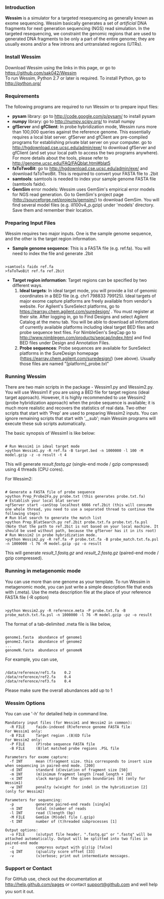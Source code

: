 ### Introduction
**Wessim** is a simulator for a targeted resequencing as generally known as exome sequencing. Wessim basically generates a set of *artificial* DNA fragments for next generation sequencing (NGS) read simulation. In the targeted resequencing, we constraint the genomic regions that are used to generated DNA fragments to be only a part of the entire genome; they are usually exons and/or a few introns and untranslated regions (UTRs).

### Install Wessim
Download Wessim using the links in this page, or go to https://github.com/sak042/Wessim   
To run Wessim, Python 2.7 or later is required. To install Python, go to http://python.org/

### Requirements
The following programs are required to run Wessim or to prepare input files:
* **pysam** library: go to http://code.google.com/p/pysam/ to install pysam
* **numpy** library: go to http://numpy.scipy.org/ to install numpy
* **gfServer** and **gfClient**: In probe hybridization mode, Wessim runs more than 100,000 queries against the reference genome. This essentially requires a local blat server. gfServer and gfClient are pre-compiled programs for establishing private blat server on your computer. go to http://hgdownload.cse.ucsc.edu/admin/exe/ to download gfServer and gfClient (and set your local path to access the two programs anywhere). For more details about the tools, please refer to http://genome.ucsc.edu/FAQ/FAQblat.html#blat5
* **faToTwoBit**: go to http://hgdownload.cse.ucsc.edu/admin/exe/ and download faToTwoBit. This is required to convert your FASTA file to .2bit 
* **samtools**: samtools is needed to index your sample genome FASTA file (samtools faidx).
* **GemSim** error models: Wessim uses GemSim's empirical error models for NGS read generation. Go to GemSim's project page (http://sourceforge.net/projects/gemsim/) to download GemSim. You will find several model files (e.g. ill100v4_p.gzip) under 'models' directory. Save them and remember their location.
 
### Preparing Input Files 
Wessim requires two major inputs. One is the sample genome sequence, and the other is the target region information.
* **Sample genome sequence**: This is a FASTA file (e.g. ref.fa). You will need to index the file and generate .2bit
<pre><code>
>samtools faidx ref.fa
>faToTwoBit ref.fa ref.2bit
</code></pre>
* **Target region information**: Target regions can be specified by two different ways.
    1. **Ideal targets**: In ideal target mode, you will provide a list of genomic coordinates in a BED  file (e.g. chr1   798833 799125). Ideal targets of major exome capture platforms are freely available from vendor's website. For Agilent's SureSelect platforms, go to https://earray.chem.agilent.com/suredesign/ . You must register at their site. After logging in, go to Find Designs and select Agilent Catalog at the menu tab. You will be able to download all information of currently available platforms including ideal target BED files and probe sequence text files.   For NimbleGen's SeqCap go to http://www.nimblegen.com/products/seqcap/index.html and find BED files under Design and Annotation Files. 
    2. **Probe sequences**: Probe sequences are available for SureSelect platforms in the SureDesign homepage (https://earray.chem.agilent.com/suredesign/) (see above). Usually those files are named "[platform]_probe.txt"

### Running Wessim
There are two main scripts in the package - Wessim1.py and Wessim2.py. You will use Wessim1 if you are using a BED file for target regions (ideal target approach). However,  it is highly recommended to use Wessim2 (probe hybridization approach) when the probe sequence is available; it is much more realistic and recovers the statistics of real data. Two other scripts that start with 'Prep' are used to preparing Wessim2 inputs. You can ignore remaining scripts that start with '__sub'; main Wessim programs will execute these sub scripts automatically.

The basic synopsis of Wessim1 is like below:
<pre><code>
# Run Wessim1 in ideal target mode
>python Wessim1.py -R ref.fa -B target.bed -n 1000000 -l 100 -M model.gzip -z -o result -t 4
</code></pre> 
This will generate *result.fastq.gz* (single-end mode / gzip compressed) using 4 threads (CPU cores).

For Wessim2:
<pre><code>
# Generate a FASTA file of probe sequence
>python Prep_Probe2Fa.py probe.txt (this generates probe.txt.fa)
# Establish your local blat server
>gfServer start -canStop localhost 6666 ref.2bit (this will consume one whole thread, you need to use a separated thread to continue the following steps)
# Run blat search to generate the match list
>python Prep_BlatSearch.py ref.2bit probe.txt.fa probe.txt.fa.psl (Note that the path to ref.2bit is not based on your local machine. It should be used without path, because the gfServer has it in its root)
# Run Wessim2 in probe hybridization mode.
>python Wessim2.py -R ref.fa -P probe.txt.fa -B probe_match.txt.fa.psl -n 1000000 -l 76 -M model.gzip -pz -o result
</code></pre>
This will generate *result_1.fastq.gz* and *result_2.fastq.gz* (paired-end mode / gzip compressed).

### Running in metagenomic mode
You can use more than one genome as your template. To run Wessim in metagenomic mode, you can just write a simple description file that ends with (.meta). Use the meta description file at the place of your reference FASTA file (-R option)
<pre><code>
>python Wessim2.py -R reference.meta -P probe.txt.fa -B probe_match.txt.fa.psl -n 1000000 -l 76 -M model.gzip -pz -o result
</code></pre>

The format of a tab-delimited .meta file is like below,
<pre><code>
genome1.fasta <tab> abundance of genome1
genome2.fasta <tab> abundance of genome2
...
genomeN.fasta <tab> abundance of genomeN
</code></pre>
For example, you can use,
<pre><code>
/data/reference/ref1.fa    0.2
/data/reference/ref2.fa    0.4
/data/reference/ref3.fa    0.4
</code></pre>
Please make sure the overall abundances add up to 1

### Wessim Options
You can use '-h' for detailed help in command line.

```
Mandatory input files (for Wessim1 and Wessim2 in common):
  -R FILE     faidx-indexed (R)eference genome FASTA file
For Wessim1 only:
  -B FILE     Target region .(B)ED file
For Wessim2 only:
  -P FILE     (P)robe sequence FASTA file
  -B FILE     (B)lat matched probe regions .PSL file

Parameters for exome capture:
  -f INT      mean (f)ragment size. this corresponds to insert size when sequencing in paired-end mode. [200]
  -d INT      standard (d)eviation of fragment size [50]
  -m INT      (m)inimum fragment length [read_length + 20]
  -x INT      slack margin of the given boundaries [0] (only for Wessim1)
  -w INT      penalty (w)eight for indel in the hybridization [2] (only for Wessim2)

Parameters for sequencing:
  -p          generate paired-end reads [single]
  -n INT      total (n)umber of reads
  -l INT      read (l)ength (bp)
  -M FILE     GemSim (M)odel file (.gzip)
  -t INT      number of (t)hreaded subprocesses [1]

Output options:
  -o FILE     (o)utput file header. ".fastq.gz" or ".fastq" will be attached automatically. Output will be splitted into two files in paired-end mode
  -z          compress output with g(z)ip [false]
  -q INT      (q)uality score offset [33]
  -v          (v)erbose; print out intermediate messages.
```

### Support or Contact
For GitHub use, check out the documentation at http://help.github.com/pages or contact support@github.com and well help you sort it out.


